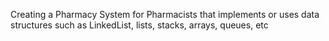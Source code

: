 Creating a Pharmacy System for Pharmacists that implements or uses data structures such as LinkedList, lists, stacks, arrays, queues, etc 
